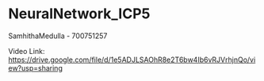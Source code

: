 # NeuralNetwork_ICP5
SamhithaMedulla - 700751257 

Video Link: https://drive.google.com/file/d/1e5ADJLSAOhR8e2T6bw4Ib6vRJVrhjnQo/view?usp=sharing

